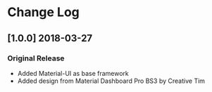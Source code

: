 # Change Log

## [1.0.0] 2018-03-27
### Original Release
- Added Material-UI as base framework
- Added design from Material Dashboard Pro BS3 by Creative Tim
